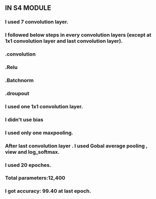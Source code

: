 ## IN S4 MODULE

### I used 7 convolution layer.

### I followed below steps in every convolution layers (except at 1x1 convolution layer and last convolution layer).
###     .convolution
###     .Relu
###     .Batchnorm
###     .droupout 

### I used one 1x1 convolution layer.

### I didn't use bias

### I used only one maxpooling.

### After last convolution layer . I used Gobal average pooling , view and log_softmax.

### I used 20 epoches.

### Total parameters:12,400

### I got accuracy: 99.40 at last epoch.





